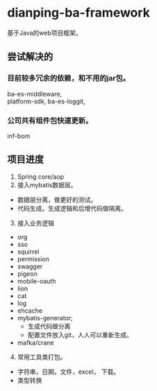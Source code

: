# dianping-ba-framework
基于Java的web项目框架。

## 尝试解决的
### 目前较多冗余的依赖，和不用的jar包。
ba-es-middleware,  
platform-sdk,
ba-es-loggit,

### 公司共有组件包快速更新。
inf-bom

## 项目进度
1. Spring core/aop
2. 接入mybatis数据层。
  * 数据层分离，做更好的测试。
  * 代码生成。生成逻辑和后增代码做隔离。
3. 接入业务逻辑 
  * org
  * sso
  * squirrel 
  * permission 
  * swagger
  * pigeon
  * mobile-oauth
  * lion
  * cat
  * log
  * ehcache
  * mybatis-generator; 
      * 生成代码做分离
      * 配置文件放入git，人人可以重新生成。
  * mafka/crane
4. 常用工具类打包。
  * 字符串，日期，文件，excel， 下载。
  * 类型转换
